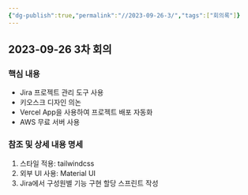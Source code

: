 ```yaml
---
{"dg-publish":true,"permalink":"//2023-09-26-3/","tags":["회의록"]}
---
```


## 2023-09-26 3차 회의
### 핵심 내용
+ Jira 프로젝트 관리 도구 사용
+ 키오스크 디자인 의논
+ Vercel App을 사용하여 프로젝트 배포 자동화
+ AWS 무료 서버 사용

### 참조 및 상세 내용 명세
1. 스타일 적용: tailwindcss
2. 외부 UI 사용: Material UI
3. Jira에서 구성원별 기능 구현 할당 스프린트 작성